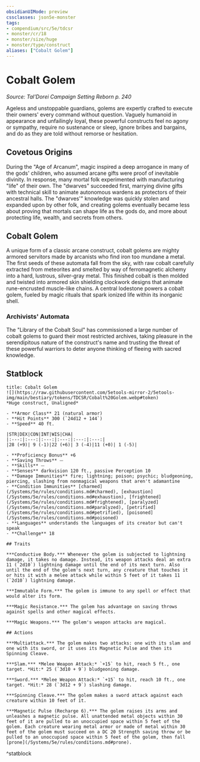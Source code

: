 ```yaml
---
obsidianUIMode: preview
cssclasses: json5e-monster
tags:
- compendium/src/5e/tdcsr
- monster/cr/18
- monster/size/huge
- monster/type/construct
aliases: ["Cobalt Golem"]
---
```

# Cobalt Golem
*Source: Tal'Dorei Campaign Setting Reborn p. 240*  

Ageless and unstoppable guardians, golems are expertly crafted to execute their owners' every command without question. Vaguely humanoid in appearance and unfailingly loyal, these powerful constructs feel no agony or sympathy, require no sustenance or sleep, ignore bribes and bargains, and do as they are told without remorse or hesitation.

## Covetous Origins

During the "Age of Arcanum", magic inspired a deep arrogance in many of the gods' children, who assumed arcane gifts were proof of inevitable divinity. In response, many mortal folk experimented with manufacturing "life" of their own. The "dwarves" succeeded first, marrying divine gifts with technical skill to animate autonomous wardens as protectors of their ancestral halls. The "dwarves'" knowledge was quickly stolen and expanded upon by other folk, and creating golems eventually became less about proving that mortals can shape life as the gods do, and more about protecting life, wealth, and secrets from others.

## Cobalt Golem

A unique form of a classic arcane construct, cobalt golems are mighty armored servitors made by arcanists who find iron too mundane a metal. The first seeds of these automata fall from the sky, with raw cobalt carefully extracted from meteorites and smelted by way of ferromagnetic alchemy into a hard, lustrous, silver-gray metal. This finished cobalt is then molded and twisted into armored skin shielding clockwork designs that animate rune-encrusted muscle-like chains. A central lodestone powers a cobalt golem, fueled by magic rituals that spark ionized life within its inorganic shell.

### Archivists' Automata

The "Library of the Cobalt Soul" has commissioned a large number of cobalt golems to guard their most restricted archives, taking pleasure in the serendipitous nature of the construct's name and trusting the threat of these powerful warriors to deter anyone thinking of fleeing with sacred knowledge.

## Statblock

```ad-statblock
title: Cobalt Golem
![](https://raw.githubusercontent.com/5etools-mirror-2/5etools-img/main/bestiary/tokens/TDCSR/Cobalt%20Golem.webp#token)
*Huge construct, Unaligned*

- **Armor Class** 21 (natural armor)
- **Hit Points** 300 (`24d12 + 144`)
- **Speed** 40 ft.

|STR|DEX|CON|INT|WIS|CHA|
|:---:|:---:|:---:|:---:|:---:|:---:|
|28 (+9)| 9 (-1)|22 (+6)| 3 (-4)|11 (+0)| 1 (-5)|

- **Proficiency Bonus** +6
- **Saving Throws** ⏤
- **Skills** ⏤
- **Senses** darkvision 120 ft., passive Perception 10
- **Damage Immunities** fire; lightning; poison; psychic; bludgeoning, piercing, slashing from nonmagical weapons that aren't adamantine
- **Condition Immunities** [charmed](/Systems/5e/rules/conditions.md#charmed), [exhaustion](/Systems/5e/rules/conditions.md#exhaustion), [frightened](/Systems/5e/rules/conditions.md#frightened), [paralyzed](/Systems/5e/rules/conditions.md#paralyzed), [petrified](/Systems/5e/rules/conditions.md#petrified), [poisoned](/Systems/5e/rules/conditions.md#poisoned)
- **Languages** understands the languages of its creator but can't speak
- **Challenge** 18

## Traits

***Conductive Body.*** Whenever the golem is subjected to lightning damage, it takes no damage. Instead, its weapon attacks deal an extra 11 (`2d10`) lightning damage until the end of its next turn. Also until the end of the golem's next turn, any creature that touches it or hits it with a melee attack while within 5 feet of it takes 11 (`2d10`) lightning damage.

***Immutable Form.*** The golem is immune to any spell or effect that would alter its form.

***Magic Resistance.*** The golem has advantage on saving throws against spells and other magical effects.

***Magic Weapons.*** The golem's weapon attacks are magical.

## Actions

***Multiattack.*** The golem makes two attacks: one with its slam and one with its sword, or it uses its Magnetic Pulse and then its Spinning Cleave.

***Slam.*** *Melee Weapon Attack:* `+15` to hit, reach 5 ft., one target. *Hit:* 25 (`3d10 + 9`) bludgeoning damage.

***Sword.*** *Melee Weapon Attack:* `+15` to hit, reach 10 ft., one target. *Hit:* 28 (`3d12 + 9`) slashing damage.

***Spinning Cleave.*** The golem makes a sword attack against each creature within 10 feet of it.

***Magnetic Pulse (Recharge 6).*** The golem raises its arms and unleashes a magnetic pulse. All unattended metal objects within 30 feet of it are pulled to an unoccupied space within 5 feet of the golem. Each creature wearing metal armor or made of metal within 30 feet of the golem must succeed on a DC 20 Strength saving throw or be pulled to an unoccupied space within 5 feet of the golem, then fall [prone](/Systems/5e/rules/conditions.md#prone).
```
^statblock